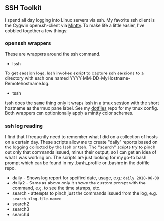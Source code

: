 ## SSH Toolkit ##

I spend all day logging into Linux servers via ssh. My favorite ssh client is the Cygwin openssh-client via [Mintty](https://mintty.github.io/). To make life a little easier, I've cobbled together a few things:


### openssh wrappers ###

These are wrappers around the ssh command.

* lssh 

To get session logs, lssh invokes **script** to capture ssh sessions to a directory with each one named YYYY-MM-DD-MyHostname-Remotehostname.log. 

* tssh

tssh does the same thing only it wraps lssh in a tmux session with the short hostname as the tmux pane label. See my [dotfiles](https://github.com/V01dDweller/dotfiles) repo for my tmux config. Both wrappers can optionionally apply a mintty color schemes. 

### ssh log reading ###

I find that I frequently need to remember what I did on a collection of hosts on a certain day. These scripts allow me to create "daily" reports based on the logging collected by the lssh or tssh. The "search" scripts try to pinch out only that commands issued, minus their output, so I can get an idea of what I was working on. The scripts are just looking for my go-to bash prompt which can be found in my .bash_profile or .bashrc in the dotfile repo.

* daily - Shows log report for spcified date, usage, e.g.: `daily 2018-06-08`
* daily2 - Same as above only it shows the custom prompt with the command, e.g. to see the time stamps, etc.
* search - attempts to pinch just the commands issued from the log, e.g. `search <log-file-name>`
* search2
* search3
* search4

